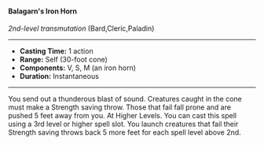 #### Balagarn's Iron Horn
*2nd-level transmutation* (Bard,Cleric,Paladin)
___
- **Casting Time:** 1 action
- **Range:** Self (30-foot cone)
- **Components:** V, S, M (an iron horn)
- **Duration:** Instantaneous
---
You send out a thunderous blast of sound.
Creatures caught in the cone must make a Strength
saving throw. Those that fail fall prone and are
pushed 5 feet away from you.
At Higher Levels.  You can cast this spell using a
3rd level or higher spell slot. You launch creatures
that fail their Strength saving throws back 5 more
feet for each spell level above 2nd.
